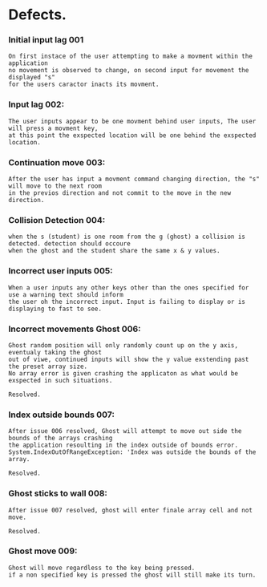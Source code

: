   
# Defects.  
  
### Initial input lag 001
    On first instace of the user attempting to make a movment within the application  
    no movement is observed to change, on second input for movement the displayed "s"  
    for the users caractor inacts its movment. 
### Input lag 002:
    The user inputs appear to be one movment behind user inputs, The user will press a movment key,  
    at this point the exspected location will be one behind the exspected location.
### Continuation move 003:  
    After the user has input a movment command changing direction, the "s" will move to the next room   
    in the previos direction and not commit to the move in the new direction.
### Collision Detection 004:  
    when the s (student) is one room from the g (ghost) a collision is detected. detection should occoure  
    when the ghost and the student share the same x & y values.  
### Incorrect user inputs 005:  
    When a user inputs any other keys other than the ones specified for use a warning text should inform  
    the user oh the incorrect input. Input is failing to display or is displaying to fast to see.  
### Incorrect movements Ghost 006:  
    Ghost random position will only randomly count up on the y axis, eventualy taking the ghost  
    out of viwe, continued inputs will show the y value exstending past the preset array size.  
    No array error is given crashing the applicaton as what would be exspected in such situations.  
      
    Resolved.      
### Index outside bounds 007:  
    After issue 006 resolved, Ghost will attempt to move out side the bounds of the arrays crashing  
    the application resoulting in the index outside of bounds error.  
    System.IndexOutOfRangeException: 'Index was outside the bounds of the array.  
      
    Resolved.  
### Ghost sticks to wall 008:  
    After issue 007 resolved, ghost will enter finale array cell and not move.  
      
    Resolved.
### Ghost move 009: 
    Ghost will move regardless to the key being pressed.
    if a non specified key is pressed the ghost will still make its turn.

  

    

